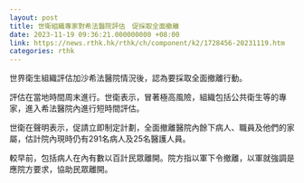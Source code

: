 ```yaml
---
layout: post
title: 世衛組織專家對希法醫院評估　促採取全面撤離
date: 2023-11-19 09:36:21.000000000 +08:00
link: https://news.rthk.hk/rthk/ch/component/k2/1728456-20231119.htm
categories: rthk
---
```


世界衛生組織評估加沙希法醫院情況後，認為要採取全面撤離行動。

評估在當地時間周末進行。世衛表示，冒著極高風險，組織包括公共衛生等的專家，進入希法醫院內進行短時間評估。

世衛在聲明表示，促請立即制定計劃，全面撤離醫院內餘下病人、職員及他們的家屬，估計院內現時仍有291名病人及25名醫護人員。

較早前，包括病人在內有數以百計民眾離開。院方指以軍下令撤離，以軍就強調是應院方要求，協助民眾離開。
